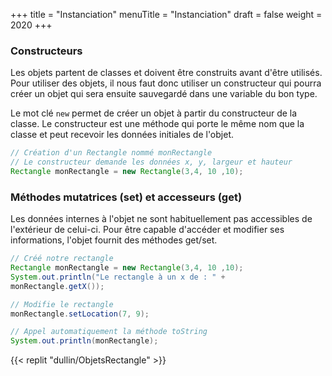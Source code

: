 +++
title = "Instanciation"
menuTitle = "Instanciation"
draft = false
weight = 2020
+++

### Constructeurs
Les objets partent de classes et doivent être construits avant d'être utilisés. Pour utiliser des objets, il nous faut donc utiliser un constructeur qui pourra créer un objet qui sera ensuite sauvegardé dans une variable du bon type.

Le mot clé `new` permet de créer un objet à partir du constructeur de la classe. Le constructeur est une méthode qui porte le même nom que la classe et peut recevoir les données initiales de l'objet.

```java
// Création d'un Rectangle nommé monRectangle
// Le constructeur demande les données x, y, largeur et hauteur
Rectangle monRectangle = new Rectangle(3,4, 10 ,10);
```

### Méthodes mutatrices (set) et accesseurs (get)
Les données internes à l'objet ne sont habituellement pas accessibles de l'extérieur de celui-ci. Pour être capable d'accéder et modifier ses informations, l'objet fournit des méthodes get/set.

```java
// Créé notre rectangle
Rectangle monRectangle = new Rectangle(3,4, 10 ,10);
System.out.println("Le rectangle à un x de : " + 
monRectangle.getX());

// Modifie le rectangle
monRectangle.setLocation(7, 9);

// Appel automatiquement la méthode toString
System.out.println(monRectangle);
```

{{< replit "dullin/ObjetsRectangle" >}}